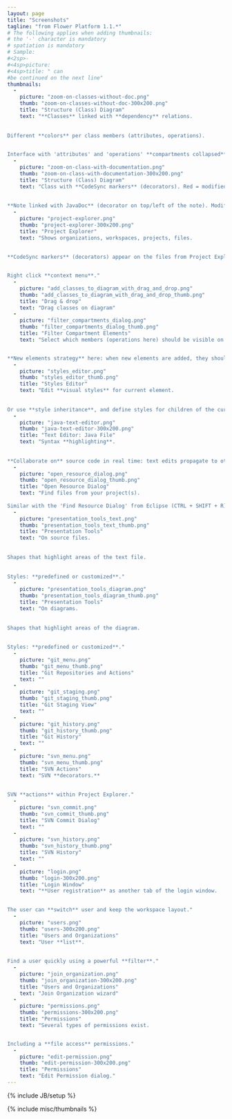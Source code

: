 ```yaml
---
layout: page
title: "Screenshots"
tagline: "from Flower Platform 1.1.*"
# The following applies when adding thumbnails:
# the '-' character is mandatory
# spatiation is mandatory
# Sample:
#<2sp>-
#<4sp>picture:
#<4sp>title: " can
#be continued on the next line"
thumbnails:
  -
    picture: "zoom-on-classes-without-doc.png"
    thumb: "zoom-on-classes-without-doc-300x200.png"
    title: "Structure (Class) Diagram"
    text: "**Classes** linked with **dependency** relations.
    
    
Different **colors** per class members (attributes, operations).

   
Interface with 'attributes' and 'operations' **compartments collapsed**."        
  -
    picture: "zoom-on-class-with-documentation.png"
    thumb: "zoom-on-class-with-documentation-300x200.png"
    title: "Structure (Class) Diagram"
    text: "Class with **CodeSync markers** (decorators). Red = modified on diagram, but not in code. Green = diagram and code are synchronized.
    
    
**Note linked with JavaDoc** (decorator on top/left of the note). Modifications from the note go into the JavaDoc and vice-versa."
  -
    picture: "project-explorer.png"
    thumb: "project-explorer-300x200.png"
    title: "Project Explorer"
    text: "Shows organizations, workspaces, projects, files.
    
    
**CodeSync markers** (decorators) appear on the files from Project Explorer.


Right click **context menu**."
  -
    picture: "add_classes_to_diagram_with_drag_and_drop.png"
    thumb: "add_classes_to_diagram_with_drag_and_drop_thumb.png"
    title: "Drag & drop"
    text: "Drag classes on diagram"
  -
    picture: "filter_compartments_dialog.png"
    thumb: "filter_compartments_dialog_thumb.png"
    title: "Filter Compartment Elements"
    text: "Select which members (operations here) should be visible on diagram.


**New elements strategy** here: when new elements are added, they shouldn't be displayed on diagram.    "
  -
    picture: "styles_editor.png"
    thumb: "styles_editor_thumb.png"
    title: "Styles Editor"
    text: "Edit **visual styles** for current element.
   
    
Or use **style inheritance**, and define styles for children of the current element."
  -
    picture: "java-text-editor.png"
    thumb: "java-text-editor-300x200.png"
    title: "Text Editor: Java File"
    text: "Syntax **highlighting**.
    
    
**Collaborate on** source code in real time: text edits propagate to other users immediately."
  -
    picture: "open_resource_dialog.png"
    thumb: "open_resource_dialog_thumb.png"
    title: "Open Resource Dialog"
    text: "Find files from your project(s).
    
Similar with the 'Find Resource Dialog' from Eclipse (CTRL + SHIFT + R)."
  -
    picture: "presentation_tools_text.png"
    thumb: "presentation_tools_text_thumb.png"
    title: "Presentation Tools"
    text: "On source files.
    
    
Shapes that highlight areas of the text file.
    
    
Styles: **predefined or customized**."
  -
    picture: "presentation_tools_diagram.png"
    thumb: "presentation_tools_diagram_thumb.png"
    title: "Presentation Tools"
    text: "On diagrams.
    
    
Shapes that highlight areas of the diagram.
    
    
Styles: **predefined or customized**."
  -
    picture: "git_menu.png"
    thumb: "git_menu_thumb.png"
    title: "Git Repositories and Actions"
    text: ""
  -
    picture: "git_staging.png"
    thumb: "git_staging_thumb.png"
    title: "Git Staging View"
    text: ""
  -
    picture: "git_history.png"
    thumb: "git_history_thumb.png"
    title: "Git History"
    text: ""
  -
    picture: "svn_menu.png"
    thumb: "svn_menu_thumb.png"
    title: "SVN Actions"
    text: "SVN **decorators.**
    
    
SVN **actions** within Project Explorer."
  -
    picture: "svn_commit.png"
    thumb: "svn_commit_thumb.png"
    title: "SVN Commit Dialog"
    text: ""
  -
    picture: "svn_history.png"
    thumb: "svn_history_thumb.png"
    title: "SVN History"
    text: ""
  -
    picture: "login.png"
    thumb: "login-300x200.png"
    title: "Login Window"
    text: "**User registration** as another tab of the login window.
    

The user can **switch** user and keep the workspace layout."
  -
    picture: "users.png"
    thumb: "users-300x200.png"
    title: "Users and Organizations"
    text: "User **list**.
    
    
Find a user quickly using a powerful **filter**."
  -
    picture: "join_organization.png"
    thumb: "join_organization-300x200.png"
    title: "Users and Organizations"
    text: "Join Organization wizard"
  -
    picture: "permissions.png"
    thumb: "permissions-300x200.png"
    title: "Permissions"
    text: "Several types of permissions exist.


Including a **file access** permissions."
  -
    picture: "edit-permission.png"
    thumb: "edit-permission-300x200.png"
    title: "Permissions"
    text: "Edit Permission dialog."
---
```

{% include JB/setup %}

{% include misc/thumbnails %}